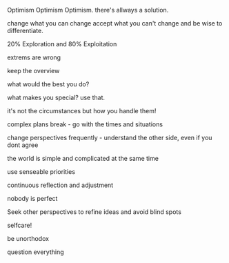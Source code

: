 Optimism Optimism Optimism. there's allways a solution.

change what you can change accept what you can't change and be wise to differentiate.

20% Exploration and 80% Exploitation

extrems are wrong 

keep the overview

what would the best you do?

what makes you special? use that.

it's not the circumstances but how you handle them!

complex plans break - go with the times and situations 

change perspectives frequently - understand the other side, even if you dont agree

the world is simple and complicated at the same time

use senseable priorities

continuous reflection and adjustment

nobody is perfect

Seek other perspectives to refine ideas and avoid blind spots

selfcare!

be unorthodox

question everything 
